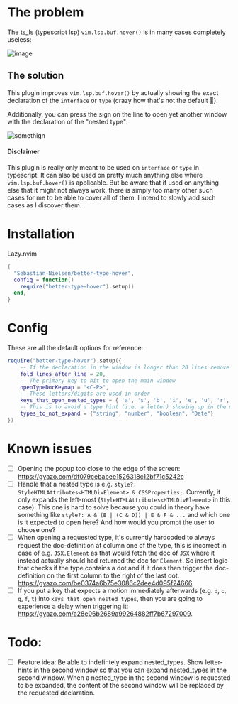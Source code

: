 
# The problem

The ts_ls (typescript lsp) `vim.lsp.buf.hover()` is in many cases completely useless:

![image](https://github.com/user-attachments/assets/a30b638a-2d06-4861-9330-0375a2c4a828)

## The solution

This plugin improves `vim.lsp.buf.hover()` by actually showing the exact declaration of the `interface` or `type` (crazy how that's not the default 🤔). 

Additionally, you can press the sign on the line to open yet another window with the declaration of the "nested type":


![somethign](https://gyazo.com/7ea66b405b1999248e7e145dc90cdd5a.gif)

#### Disclaimer

This plugin is really only meant to be used on `interface` or `type` in typescript. It can also be used on pretty much anything else where `vim.lsp.buf.hover()` is applicable. But be aware that if used on anything else that it might not always work, there is simply too many other such cases for me to be able to cover all of them. I intend to slowly add such cases as I discover them. 

# Installation

Lazy.nvim
```lua
{
  "Sebastian-Nielsen/better-type-hover",
  config = function()
    require("better-type-hover").setup() 
  end,
}
```

# Config

These are all the default options for reference:

```lua
require("better-type-hover").setup({
	-- If the declaration in the window is longer than 20 lines remove all lines after the 20th line. 
	fold_lines_after_line = 20,
	-- The primary key to hit to open the main window
	openTypeDocKeymap = "<C-P>",
	-- These letters/digits are used in order
	keys_that_open_nested_types = { 'a', 's', 'b', 'i', 'e', 'u', 'r', 'x' },
	-- This is to avoid a type hint (i.e. a letter) showing up in the main window
	types_to_not_expand = {"string", "number", "boolean", "Date"}
})
```

# Known issues

- [ ] Opening the popup too close to the edge of the screen: https://gyazo.com/df079cebabee1526318c12bf71c5242c
- [ ] Handle that a nested type is e.g. `style?: StyleHTMLAttributes<HTMLDivElement> & CSSProperties;`. Currently, it only expands the left-most (`StyleHTMLAttributes<HTMLDivElement>` in this case). This one is hard to solve because you could in theory have something like `style?: A & (B | (C & D)) | E & F & ...` and which one is it expected to open here? And how would you prompt the user to choose one? 
- [ ] When opening a requested type, it's currently hardcoded to always request the doc-definition at column one of the type, this is incorrect in case of e.g. `JSX.Element` as that would fetch the doc of `JSX` where it instead actually should had returned the doc for `Element`. So insert logic that checks if the type contains a dot and if it does then trigger the doc-definition on the first column to the right of the last dot. https://gyazo.com/be0374a6b75e3086c2dee4d095f24666
- [ ] If you put a key that expects a motion immediately afterwards (e.g. `d`, `c`, `g`, `f`, `t`) into `keys_that_open_nested_types`, then you are going to experience a delay when triggering it: https://gyazo.com/a28e06b2689a99264882ff7b67297009. 

# Todo:

- [ ] Feature idea: Be able to indefintely expand nested_types. Show letter-hints in the second window so that you can expand nested_types in the second window. When a nested_type in the second window is requested to be expanded, the content of the second window will be replaced by the requested declaration. 
